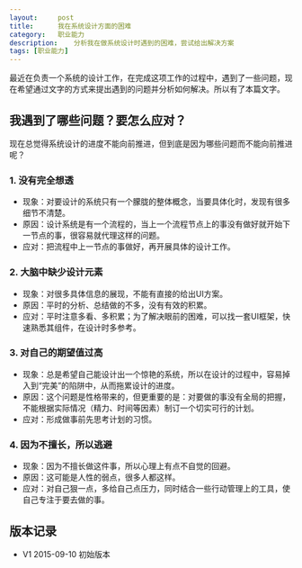 ```yaml
---
layout:     post
title:      我在系统设计方面的困难
category:   职业能力
description:    分析我在做系统设计时遇到的困难，尝试给出解决方案
tags: [职业能力]
---
```


最近在负责一个系统的设计工作，在完成这项工作的过程中，遇到了一些问题，现在希望通过文字的方式来提出遇到的问题并分析如何解决。所以有了本篇文字。

## 我遇到了哪些问题？要怎么应对？
现在总觉得系统设计的进度不能向前推进，但到底是因为哪些问题而不能向前推进呢？

### 1. 没有完全想透
- 现象：对要设计的系统只有一个朦胧的整体概念，当要具体化时，发现有很多细节不清楚。
- 原因：设计系统是有一个流程的，当上一个流程节点上的事没有做好就开始下一节点的事，很容易就代理这样的问题。
- 应对：把流程中上一节点的事做好，再开展具体的设计工作。

### 2. 大脑中缺少设计元素
- 现象：对很多具体信息的展现，不能有直接的给出UI方案。
- 原因：平时的分析、总结做的不多，没有有效的积累。
- 应对：平时注意多看、多积累；为了解决眼前的困难，可以找一套UI框架，快速熟悉其组件，在设计时多参考。

### 3. 对自己的期望值过高
- 现象：总是希望自己能设计出一个惊艳的系统，所以在设计的过程中，容易掉入到“完美”的陷阱中，从而拖累设计的进度。
- 原因：这个问题是性格带来的，但更重要的是：对要做的事没有全局的把握，不能根据实际情况（精力、时间等因素）制订一个切实可行的计划。
- 应对：形成做事前先思考计划的习惯。

### 4. 因为不擅长，所以逃避
- 现象：因为不擅长做这件事，所以心理上有点不自觉的回避。
- 原因：这可能是人性的弱点，很多人都这样。
- 应对：对自己狠一点，多给自己点压力，同时结合一些行动管理上的工具，使自己专注于要去做的事。

## 版本记录
- V1 2015-09-10 初始版本
